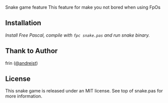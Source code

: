 Snake game feature
This feature for make you not bored when using FpOs

## Installation

_Install Free Pascal, compile with `fpc snake.pas` and run snake binary._

## Thank to Author

frin ([@andrejst](https://twitter.com/andrejst))

## License

This snake game is released under an MIT license. See top of snake.pas for more information.
